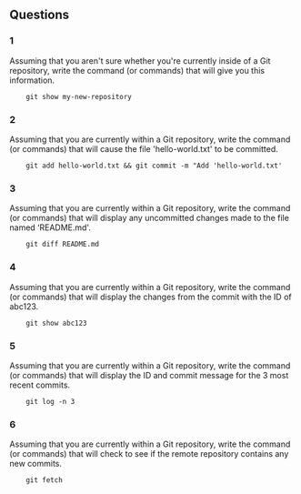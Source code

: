## Questions
### 1 
Assuming that you aren't sure whether you're currently inside of a Git repository, write the command (or commands) that will give you this information.
	
		git show my-new-repository

### 2 
Assuming that you are currently within a Git repository, write the command (or commands) that will cause the file 'hello-world.txt' to be committed.
		
        
        git add hello-world.txt && git commit -m "Add 'hello-world.txt'

### 3
Assuming that you are currently within a Git repository, write the command (or commands) that will display any uncommitted changes made to the file named ‘README.md'.
		
        git diff README.md

### 4 
Assuming that you are currently within a Git repository, write the command (or commands) that will display the changes from the commit with the ID of abc123.
		
        git show abc123

### 5
Assuming that you are currently within a Git repository, write the command (or commands) that will display the ID and commit message for the 3 most recent commits.
		
        git log -n 3


### 6
Assuming that you are currently within a Git repository, write the command (or commands) that will check to see if the remote repository contains any new commits.
    
        git fetch


